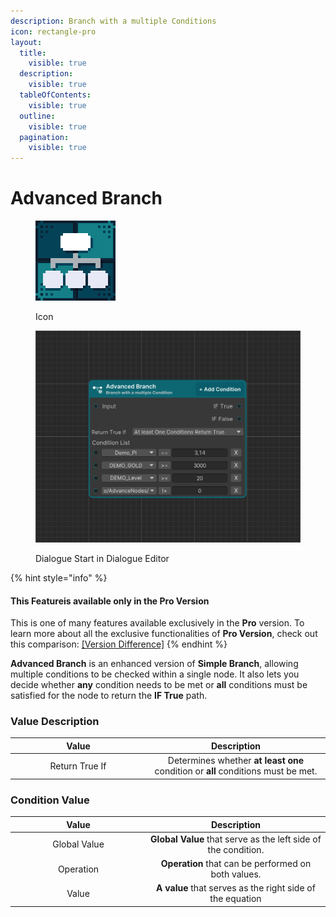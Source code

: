 ```yaml
---
description: Branch with a multiple Conditions
icon: rectangle-pro
layout:
  title:
    visible: true
  description:
    visible: true
  tableOfContents:
    visible: true
  outline:
    visible: true
  pagination:
    visible: true
---
```


# Advanced Branch

<div><figure><img src="../../.gitbook/assets/MT_Node_Advance_IF.png" alt="" width="128"><figcaption><p>Icon</p></figcaption></figure> <figure><img src="../../.gitbook/assets/Graph_AdvancedBranch.png" alt="" width="563"><figcaption><p>Dialogue Start in Dialogue Editor</p></figcaption></figure></div>

{% hint style="info" %}
#### This Featureis available only in the **Pro Version**

This is one of many features available exclusively in the **Pro** version. To learn more about all the exclusive functionalities of **Pro Version**, check out this comparison: [\[Version Difference\]](../../getting-started/quickstart.md)
{% endhint %}

**Advanced Branch** is an enhanced version of **Simple Branch**, allowing multiple conditions to be checked within a single node. It also lets you decide whether **any** condition needs to be met or **all** conditions must be satisfied for the node to return the **IF True** path.

### Value Description

<table><thead><tr><th width="203" align="center">Value</th><th align="center">Description</th></tr></thead><tbody><tr><td align="center">Return True If</td><td align="center">Determines whether <strong>at least one</strong> condition or <strong>all</strong> conditions must be met.</td></tr></tbody></table>

### Condition Value

<table><thead><tr><th width="203" align="center">Value</th><th align="center">Description</th></tr></thead><tbody><tr><td align="center">Global Value</td><td align="center"><strong>Global Value</strong> that serve as the left side of the condition.</td></tr><tr><td align="center">Operation</td><td align="center"><strong>Operation</strong> that can be performed on both values.</td></tr><tr><td align="center">Value</td><td align="center"><strong>A value</strong> that serves as the right side of the equation</td></tr></tbody></table>
